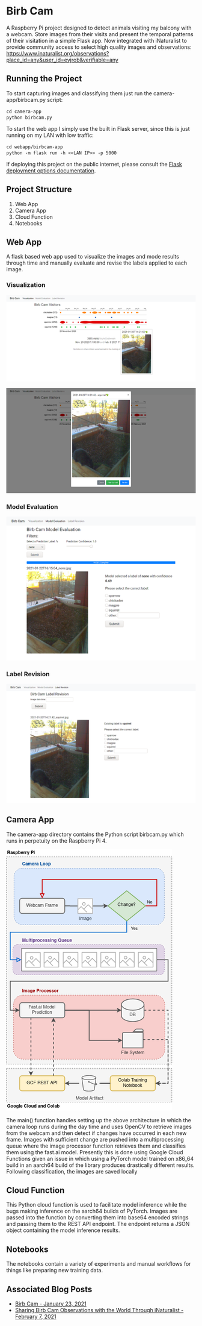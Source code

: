 # Birb Cam

A Raspberry Pi project designed to detect animals visiting my balcony with a webcam. Store images from their visits and present the temporal patterns of their visitation in a simple Flask app. Now integrated with iNaturalist to provide community access to select high quality images and observations: https://www.inaturalist.org/observations?place_id=any&user_id=evjrob&verifiable=any


## Running the Project

To start capturing images and classifying them just run the camera-app/birbcam.py script:

```
cd camera-app
python birbcam.py
```

To start the web app I simply use the built in Flask server, since this is just running on my LAN with low traffic:

```
cd webapp/birbcam-app
python -m flask run -h <<LAN IP>> -p 5000
```

If deploying this project on the public internet, please consult the [Flask deployment options documentation](https://flask.palletsprojects.com/en/1.1.x/deploying/).

## Project Structure

1. Web App
1. Camera App
1. Cloud Function 
1. Notebooks

## Web App

A flask based web app used to visualize the images and mode results through time and manually evaluate and revise the labels applied to each image.

### Visualization

![visualization](imgs/readme/birbcam_visualization.png)

![visualization 2](imgs/readme/birbcam_visualization_2.png)

### Model Evaluation

![evaluate](imgs/readme/birbcam_evaluate.png)


### Label Revision

![revise](imgs/readme/birbcam_revise.png)

## Camera App

The camera-app directory contains the Python script birbcam.py which runs in perpetuity on the Raspberry Pi 4.

![architecture](imgs/readme/birbcam_architecture.png)

The main() function handles setting up the above architecture in which the camera loop runs during the day time and uses OpenCV to retrieve images from the webcam and then detect if changes have occurred in each new frame. Images with sufficient change are pushed into a multiprocessing queue where the image processor function retrieves them and classifies them using the fast.ai model. Presently this is done using Google Cloud Functions given an issue in which using a PyTorch model trained on x86_64 build in an aarch64 build of the library produces drastically different results. Following classification, the images are saved locally

## Cloud Function

This Python cloud function is used to facilitate model inference while the bugs making inference on the aarch64 builds of PyTorch. Images are passed into the function by converting them into base64 encoded strings and passing them to the REST API endpoint. The endpoint returns a JSON object containing the model inference results.

## Notebooks

The notebooks contain a variety of experiments and manual workflows for things like preparing new training data.


## Associated Blog Posts

* [Birb Cam - January 23, 2021](http://everettsprojects.com/2021/01/23/birbcam.html)
* [Sharing Birb Cam Observations with the World Through iNaturalist - February 7, 2021](http://everettsprojects.com/2021/02/07/sharing-birbcam-with-inaturalist.html)
